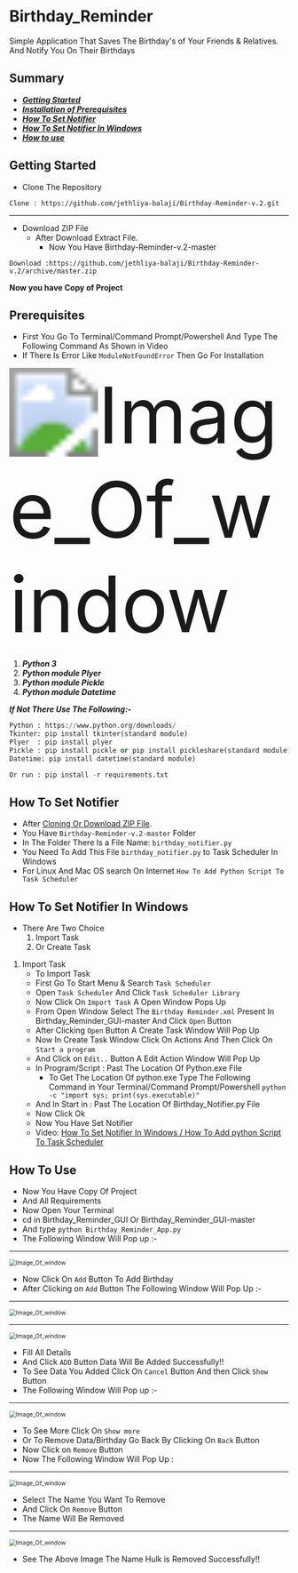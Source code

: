 # Birthday_Reminder

Simple Application That Saves The Birthday's of Your Friends & Relatives.
And Notify You On Their Birthdays

## Summary

- [_**Getting Started**_](#getting-started)
- [_**Installation of Prerequisites**_](#prerequisites)
- [_**How To Set Notifier**_](#how-to-set-notifier)
- [_**How To Set Notifier In Windows**_](#how-to-set-notifier-in-windows)
- [_**How to use**_](#how-to-use)



## Getting Started

- Clone The Repository

 ````
Clone : https://github.com/jethliya-balaji/Birthday-Reminder-v.2.git
 ````
---

- Download ZIP File
  - After Download Extract File.  
    - Now You Have Birthday-Reminder-v.2-master

 ````
Download :https://github.com/jethliya-balaji/Birthday-Reminder-v.2/archive/master.zip
 ````

**Now you have Copy of Project**



## Prerequisites

- First You Go To Terminal/Command Prompt/Powershell  And Type The Following Command As Shown in Video
- If There Is Error Like ``ModuleNotFoundError`` Then Go For Installation

<img src="imgs/Birth.gif" alt="Image_Of_window" style="zoom:1000%;" />

1. _**Python 3**_  
1. _**Python module Plyer**_  
1. _**Python module Pickle**_
1. _**Python module Datetime**_

_**If Not There Use The Following:-**_

````python
Python : https://www.python.org/downloads/
Tkinter: pip install tkinter(standard module)
Plyer  : pip install plyer
Pickle : pip install pickle or pip install pickleshare(standard module)
Datetime: pip install datetime(standard module)

Or run : pip install -r requirements.txt
````

## How To Set Notifier

- After [Cloning Or Download ZIP File](#getting-started).  
- You Have ``Birthday-Reminder-v.2-master`` Folder
- In The Folder There Is a File Name: ``birthday_notifier.py``
- You Need To Add This File ``birthday_notifier.py`` to Task Scheduler In Windows
- For Linux And Mac OS search On Internet ``How To Add Python Script To Task Scheduler``

## How To Set Notifier In Windows
- There Are Two Choice 
  1. Import Task
  2. Or Create Task
  
1. Import Task
    - To Import Task
    - First Go To Start Menu & Search ``Task Scheduler``
    - Open ``Task Scheduler`` And Click ``Task Scheduler Library``
    - Now Click On ``Import Task`` A Open Window Pops Up
    - From Open Window Select The ``Birthday Reminder.xml`` Present In Birthday_Reminder_GUI-master And Click ``Open`` Button
    - After Clicking ``Open`` Button  A Create Task Window  Will Pop Up
    - Now In  Create Task Window  Click On Actions  And Then Click On ``Start a program`` 
    - And Click on ``Edit..``  Button  A Edit Action Window  Will Pop Up
    - In  Program/Script : Past The Location Of Python.exe File 
      - To Get The Location Of python.exe Type The Following Command in Your Terminal/Command Prompt/Powershell   ``python -c "import sys; print(sys.executable)"``
    - And In  Start in :  Past The Location Of  Birthday_Notifier.py File
    - Now Click Ok  
    - Now You Have Set Notifier 
    - Video: [How To Set Notifier In Windows / How To Add python Script To Task Scheduler ](https://github.com/LokeshLGJ/Birthday_Reminder_GUI/blob/master/imgs/Birthday_Notifier.mp4?raw=true)
    
    
## How To Use

- Now You Have Copy Of Project
- And All Requirements 
- Now Open Your Terminal
- cd in Birthday_Reminder_GUI Or Birthday_Reminder_GUI-master
- And type ``python Birthday_Reminder_App.py``
- The Following Window Will Pop up :-
---

<img src="imgs/Birth_img1.png" alt="Image_Of_window" style="zoom:75%;" />

- Now Click On ``Add`` Button To Add Birthday
- After Clicking on ``Add`` Button The Following Window Will Pop Up :-
---

<img src="imgs/Birth_img2.png" alt="Image_Of_window" style="zoom:75%;" />

---

<img src="imgs/Birth_img3.png" alt="Image_Of_window" style="zoom: 75%;" />

- Fill All Details
- And Click `` ADD `` Button Data Will Be Added Successfully!!
- To See Data You Added Click On ``Cancel`` Button And then Click ``Show`` Button
- The Following Window Will Pop up :-
---

<img src="imgs/Birth_img4.png" alt="Image_Of_window" style="zoom:75%;" />

- To See More Click On ``Show more``
- Or To Remove Data/Birthday Go Back By Clicking On ``Back`` Button
- Now Click on ``Remove`` Button
- Now The Following Window Will Pop Up :
---

<img src="imgs/Birth_img5.png" alt="Image_Of_window" style="zoom:75%;" />

- Select The Name You Want To Remove
- And Click On ``Remove`` Button
- The Name Will Be Removed 
---

<img src="imgs/Birth_img6.png" alt="Image_Of_window" style="zoom:75%;" />

- See The Above Image The Name Hulk is Removed Successfully!!
